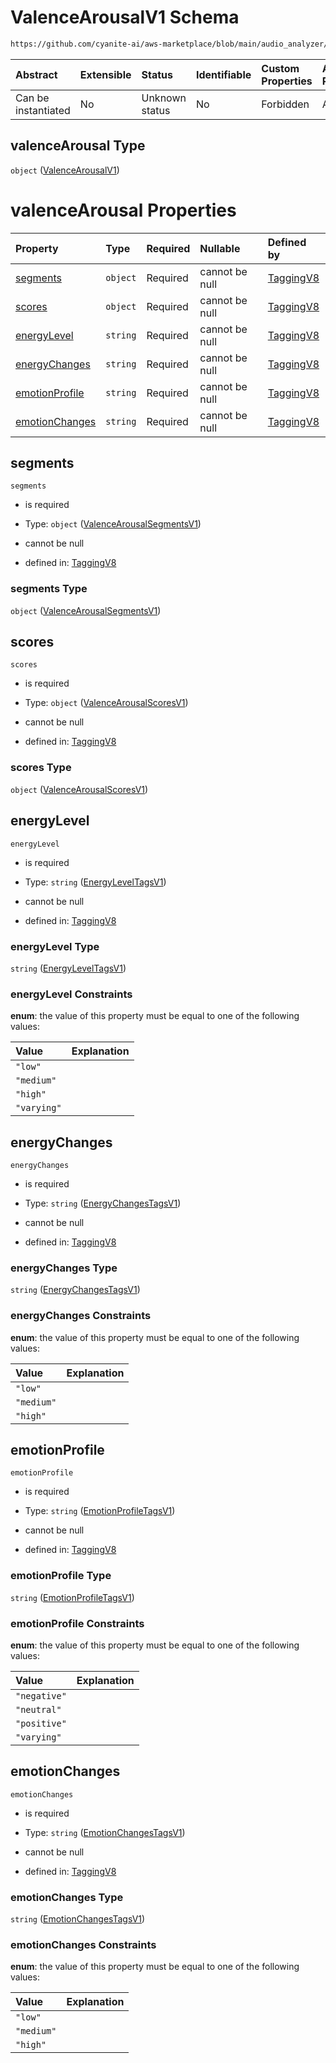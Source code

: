 # ValenceArousalV1 Schema

```txt
https://github.com/cyanite-ai/aws-marketplace/blob/main/audio_analyzer/schemes/marketplace_v1/schema/TaggingV8.schema.json#/properties/valenceArousal
```



| Abstract            | Extensible | Status         | Identifiable | Custom Properties | Additional Properties | Access Restrictions | Defined In                                                                     |
| :------------------ | :--------- | :------------- | :----------- | :---------------- | :-------------------- | :------------------ | :----------------------------------------------------------------------------- |
| Can be instantiated | No         | Unknown status | No           | Forbidden         | Allowed               | none                | [TaggingV8.schema.json\*](../out/TaggingV8.schema.json "open original schema") |

## valenceArousal Type

`object` ([ValenceArousalV1](taggingv8-defs-valencearousalv1.md))

# valenceArousal Properties

| Property                          | Type     | Required | Nullable       | Defined by                                                                                                                                                                                                                         |
| :-------------------------------- | :------- | :------- | :------------- | :--------------------------------------------------------------------------------------------------------------------------------------------------------------------------------------------------------------------------------- |
| [segments](#segments)             | `object` | Required | cannot be null | [TaggingV8](taggingv8-defs-valencearousalsegmentsv1.md "https://github.com/cyanite-ai/aws-marketplace/blob/main/audio_analyzer/schemes/marketplace_v1/schema/TaggingV8.schema.json#/$defs/ValenceArousalV1/properties/segments")   |
| [scores](#scores)                 | `object` | Required | cannot be null | [TaggingV8](taggingv8-defs-valencearousalscoresv1.md "https://github.com/cyanite-ai/aws-marketplace/blob/main/audio_analyzer/schemes/marketplace_v1/schema/TaggingV8.schema.json#/$defs/ValenceArousalV1/properties/scores")       |
| [energyLevel](#energylevel)       | `string` | Required | cannot be null | [TaggingV8](taggingv8-defs-energyleveltagsv1.md "https://github.com/cyanite-ai/aws-marketplace/blob/main/audio_analyzer/schemes/marketplace_v1/schema/TaggingV8.schema.json#/$defs/ValenceArousalV1/properties/energyLevel")       |
| [energyChanges](#energychanges)   | `string` | Required | cannot be null | [TaggingV8](taggingv8-defs-energychangestagsv1.md "https://github.com/cyanite-ai/aws-marketplace/blob/main/audio_analyzer/schemes/marketplace_v1/schema/TaggingV8.schema.json#/$defs/ValenceArousalV1/properties/energyChanges")   |
| [emotionProfile](#emotionprofile) | `string` | Required | cannot be null | [TaggingV8](taggingv8-defs-emotionprofiletagsv1.md "https://github.com/cyanite-ai/aws-marketplace/blob/main/audio_analyzer/schemes/marketplace_v1/schema/TaggingV8.schema.json#/$defs/ValenceArousalV1/properties/emotionProfile") |
| [emotionChanges](#emotionchanges) | `string` | Required | cannot be null | [TaggingV8](taggingv8-defs-emotionchangestagsv1.md "https://github.com/cyanite-ai/aws-marketplace/blob/main/audio_analyzer/schemes/marketplace_v1/schema/TaggingV8.schema.json#/$defs/ValenceArousalV1/properties/emotionChanges") |

## segments



`segments`

* is required

* Type: `object` ([ValenceArousalSegmentsV1](taggingv8-defs-valencearousalsegmentsv1.md))

* cannot be null

* defined in: [TaggingV8](taggingv8-defs-valencearousalsegmentsv1.md "https://github.com/cyanite-ai/aws-marketplace/blob/main/audio_analyzer/schemes/marketplace_v1/schema/TaggingV8.schema.json#/$defs/ValenceArousalV1/properties/segments")

### segments Type

`object` ([ValenceArousalSegmentsV1](taggingv8-defs-valencearousalsegmentsv1.md))

## scores



`scores`

* is required

* Type: `object` ([ValenceArousalScoresV1](taggingv8-defs-valencearousalscoresv1.md))

* cannot be null

* defined in: [TaggingV8](taggingv8-defs-valencearousalscoresv1.md "https://github.com/cyanite-ai/aws-marketplace/blob/main/audio_analyzer/schemes/marketplace_v1/schema/TaggingV8.schema.json#/$defs/ValenceArousalV1/properties/scores")

### scores Type

`object` ([ValenceArousalScoresV1](taggingv8-defs-valencearousalscoresv1.md))

## energyLevel



`energyLevel`

* is required

* Type: `string` ([EnergyLevelTagsV1](taggingv8-defs-energyleveltagsv1.md))

* cannot be null

* defined in: [TaggingV8](taggingv8-defs-energyleveltagsv1.md "https://github.com/cyanite-ai/aws-marketplace/blob/main/audio_analyzer/schemes/marketplace_v1/schema/TaggingV8.schema.json#/$defs/ValenceArousalV1/properties/energyLevel")

### energyLevel Type

`string` ([EnergyLevelTagsV1](taggingv8-defs-energyleveltagsv1.md))

### energyLevel Constraints

**enum**: the value of this property must be equal to one of the following values:

| Value       | Explanation |
| :---------- | :---------- |
| `"low"`     |             |
| `"medium"`  |             |
| `"high"`    |             |
| `"varying"` |             |

## energyChanges



`energyChanges`

* is required

* Type: `string` ([EnergyChangesTagsV1](taggingv8-defs-energychangestagsv1.md))

* cannot be null

* defined in: [TaggingV8](taggingv8-defs-energychangestagsv1.md "https://github.com/cyanite-ai/aws-marketplace/blob/main/audio_analyzer/schemes/marketplace_v1/schema/TaggingV8.schema.json#/$defs/ValenceArousalV1/properties/energyChanges")

### energyChanges Type

`string` ([EnergyChangesTagsV1](taggingv8-defs-energychangestagsv1.md))

### energyChanges Constraints

**enum**: the value of this property must be equal to one of the following values:

| Value      | Explanation |
| :--------- | :---------- |
| `"low"`    |             |
| `"medium"` |             |
| `"high"`   |             |

## emotionProfile



`emotionProfile`

* is required

* Type: `string` ([EmotionProfileTagsV1](taggingv8-defs-emotionprofiletagsv1.md))

* cannot be null

* defined in: [TaggingV8](taggingv8-defs-emotionprofiletagsv1.md "https://github.com/cyanite-ai/aws-marketplace/blob/main/audio_analyzer/schemes/marketplace_v1/schema/TaggingV8.schema.json#/$defs/ValenceArousalV1/properties/emotionProfile")

### emotionProfile Type

`string` ([EmotionProfileTagsV1](taggingv8-defs-emotionprofiletagsv1.md))

### emotionProfile Constraints

**enum**: the value of this property must be equal to one of the following values:

| Value        | Explanation |
| :----------- | :---------- |
| `"negative"` |             |
| `"neutral"`  |             |
| `"positive"` |             |
| `"varying"`  |             |

## emotionChanges



`emotionChanges`

* is required

* Type: `string` ([EmotionChangesTagsV1](taggingv8-defs-emotionchangestagsv1.md))

* cannot be null

* defined in: [TaggingV8](taggingv8-defs-emotionchangestagsv1.md "https://github.com/cyanite-ai/aws-marketplace/blob/main/audio_analyzer/schemes/marketplace_v1/schema/TaggingV8.schema.json#/$defs/ValenceArousalV1/properties/emotionChanges")

### emotionChanges Type

`string` ([EmotionChangesTagsV1](taggingv8-defs-emotionchangestagsv1.md))

### emotionChanges Constraints

**enum**: the value of this property must be equal to one of the following values:

| Value      | Explanation |
| :--------- | :---------- |
| `"low"`    |             |
| `"medium"` |             |
| `"high"`   |             |
